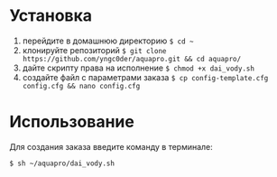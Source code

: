 # Установка

1. перейдите в домашнюю директорию `$ cd ~`
2. клонируйте репозиторий `$ git clone https://github.com/yngc0der/aquapro.git && cd aquapro/`
3. дайте скрипту права на исполнение `$ chmod +x dai_vody.sh`
4. создайте файл с параметрами заказа `$ cp config-template.cfg config.cfg && nano config.cfg`

# Использование

Для создания заказа введите команду в терминале:

`$ sh ~/aquapro/dai_vody.sh`
